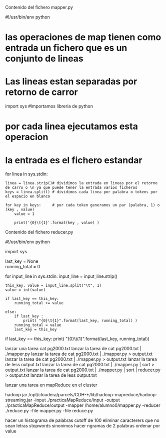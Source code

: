

Contenido del fichero mapper.py

#!/usr/bin/env python
# las operaciones de map  tienen como entrada un fichero que es un conjunto de lineas
# Las lineas estan separadas por retorno de carror

import sys             #importamos libreria de python

#  por cada linea ejecutamos esta operacion
#  la entrada es el fichero estandar
for linea in sys.stdin:

    linea = linea.strip()# dividimos la entrada en lineas por el retorno de carro o \n ya que puede tener la entrada varios ficheros
    keys = linea.split() # dividimos cada linea por palabra o tokens por el espacio en blanco

    for key in keys:     # por cada token generamos un par (palabra, 1) o (key , value) 
        value = 1
        
        print('{0}\t{1}'.format(key , value) ) 



Contenido del fichero reducer.py

#!/usr/bin/env python

import sys

last_key      = None              
running_total = 0

for input_line in sys.stdin:
    input_line = input_line.strip()

    this_key, value = input_line.split("\t", 1)  
    value = int(value)           

    if last_key == this_key:
        running_total += value

    else:
        if last_key :
            print( "{0}\t{1}".format(last_key, running_total) )
        running_total = value
        last_key = this_key

if last_key == this_key:
    print( "{0}\t{1}".format(last_key, running_total))




lanzar una tarea 
cat pg2000.txt 
lanzar la tarea de 
cat pg2000.txt | ./mapper.py
lanzar la tarea de 
cat pg2000.txt | ./mapper.py > output.txt
lanzar la tarea de 
cat pg2000.txt | ./mapper.py > output.txt
lanzar la tarea de 
less output.txt
lanzar la tarea de 
cat pg2000.txt | ./mapper.py  | sort > output.txt
lanzar la tarea de 
cat pg2000.txt | ./mapper.py  | sort | reducer.py > output.txt
lanzar la tarea de 
less output.txt


lanzar una tarea en mapReduce en el cluster

hadoop jar /opt/cloudera/parcels/CDH-*/lib/hadoop-mapreduce/hadoop-streaming.jar    -input ./practicaMapReduce/input    -output ./practicaMapReduce/output    -mapper /home/alumno0/mapper.py  -reducer ./reduce.py  -file mapper.py -file reduce.py


hacer un histograma de palabras
cutoff de 100
eliminar caracterers que no sean letras 
stopwords
sinonimos
hacer ngramas de 2 palabras
ordenar por value

